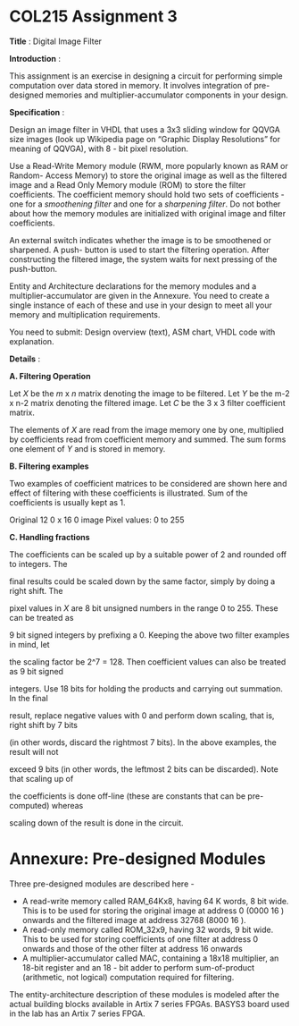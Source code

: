 # COL215 Assignment 3

**Title** : Digital Image Filter

**Introduction** :

This assignment is an exercise in designing a circuit for performing simple computation
over data stored in memory. It involves integration of pre-designed memories and
multiplier-accumulator components in your design.

**Specification** :

Design an image filter in VHDL that uses a 3x3 sliding window for QQVGA size images
(look up Wikipedia page on “Graphic Display Resolutions” for meaning of QQVGA), with
8 - bit pixel resolution.

Use a Read-Write Memory module (RWM, more popularly known as RAM or Random-
Access Memory) to store the original image as well as the filtered image and a Read Only
Memory module (ROM) to store the filter coefficients. The coefficient memory should
hold two sets of coefficients - one for a _smoothening filter_ and one for a _sharpening filter_.
Do not bother about how the memory modules are initialized with original image and filter
coefficients.

An external switch indicates whether the image is to be smoothened or sharpened. A push-
button is used to start the filtering operation. After constructing the filtered image, the
system waits for next pressing of the push-button.

Entity and Architecture declarations for the memory modules and a multiplier-accumulator
are given in the Annexure. You need to create a single instance of each of these and use in
your design to meet all your memory and multiplication requirements.

You need to submit: Design overview (text), ASM chart, VHDL code with explanation.

**Details** :

**A. Filtering Operation**

Let _X_ be the _m_ x _n_ matrix denoting the image to be filtered.
Let _Y_ be the m-2 x n-2 matrix denoting the filtered image.
Let _C_ be the 3 x 3 filter coefficient matrix.

The elements of _X_ are read from the image memory one by one, multiplied by coefficients
read from coefficient memory and summed. The sum forms one element of _Y_ and is stored
in memory.

**B. Filtering examples**

Two examples of coefficient matrices to be considered are shown here and effect of
filtering with these coefficients is illustrated. Sum of the coefficients is usually kept as 1.

Original 12 0 x 16 0 image
Pixel values: 0 to 255

**C. Handling fractions**

The coefficients can be scaled up by a suitable power of 2 and rounded off to integers. The

final results could be scaled down by the same factor, simply by doing a right shift. The

pixel values in _X_ are 8 bit unsigned numbers in the range 0 to 255. These can be treated as

9 bit signed integers by prefixing a 0. Keeping the above two filter examples in mind, let

the scaling factor be 2^7 = 128. Then coefficient values can also be treated as 9 bit signed

integers. Use 18 bits for holding the products and carrying out summation. In the final

result, replace negative values with 0 and perform down scaling, that is, right shift by 7 bits

(in other words, discard the rightmost 7 bits). In the above examples, the result will not

exceed 9 bits (in other words, the leftmost 2 bits can be discarded). Note that scaling up of

the coefficients is done off-line (these are constants that can be pre-computed) whereas

scaling down of the result is done in the circuit.

# Annexure: Pre-designed Modules

Three pre-designed modules are described here -

- A read-write memory called RAM_64Kx8, having 64 K words, 8 bit wide. This is
  to be used for storing the original image at address 0 (0000 16 ) onwards and the
  filtered image at address 32768 (8000 16 ).
- A read-only memory called ROM_32x9, having 32 words, 9 bit wide. This to be
  used for storing coefficients of one filter at address 0 onwards and those of the
  other filter at address 16 onwards
- A multiplier-accumulator called MAC, containing a 18x18 multiplier, an 18-bit
  register and an 18 - bit adder to perform sum-of-product (arithmetic, not logical)
  computation required for filtering.

The entity-architecture description of these modules is modeled after the actual building
blocks available in Artix 7 series FPGAs. BASYS3 board used in the lab has an Artix 7
series FPGA.
